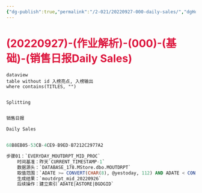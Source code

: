 ```yaml
---
{"dg-publish":true,"permalink":"/2-021/20220927-000-daily-sales/","dgHomeLink":true,"dgPassFrontmatter":false}
---
```



# <font color=#DC143C>(20220927)-(作业解析)-(000)-(基础)-(销售日报Daily Sales)</font>

```
dataview
table without id 入榜亮点, 入榜输出
where contains(TITLES, "")
```









```SQL

Splitting


销售日报

Daily Sales


68B8EB05-53CB-4CE9-B9ED-B7212C2977A2

步骤01：`EVERYDAY_MOUTDRPT_MID_PROC`
    时间基准：昨天`CURRENT_TIMESTAMP-1`
    数据源头：`DATABASE_178.MStore.dbo.MOUTDRPT`
    取值范围：`ADATE >= CONVERT(CHAR(8), @yestoday, 112) AND ADATE < CONVERT(CHAR(8), @today, 112)`
    生成结果：`moutdrpt_mid_20220926`
    后续操作：建立索引`ADATE|ASTORE|BGDGID`

```